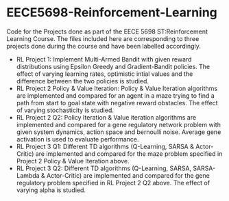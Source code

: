 # EECE5698-Reinforcement-Learning
Code for the Projects done as part of the EECE 5698 ST:Reinforcement Learning Course.
The files included here are corresponding to three projects done during the course and have been labelled accordingly.  
- RL Project 1: Implement Multi-Armed Bandit with given reward distributions using Epsilon Greedy and Gradient-Bandit policies. The effect of varying learning rates, optimistic intial values and the difference between the two policies is studied.  
- RL Project 2 Policy & Value Iteration: Policy & Value Iteration algorithms are implemented and compared for an agent in a maze trying to find a path from start to goal state with negative reward obstacles. The effect of varying stochasticity is studied.
- RL Project 2 Q2: Policy Iteration & Value iteration algorithms are implemented and compared for a gene regulatory network problem with given system dynamics, action space and bernoulli noise. Average gene activation is used to evaluate performance.
- RL Project 3 Q1: Different TD algorithms (Q-Learning, SARSA & Actor-Critic) are implemented and compared for the maze problem specified in Project 2 Policy & Value Iteration above.
- RL Project 3 Q2: Different TD algorithms (Q-Learning, SARSA, SARSA-Lambda & Actor-Critic) are implemented and compared for the gene regulatory problem specified in RL Project 2 Q2 above. The effect of varying alpha is studied. 
